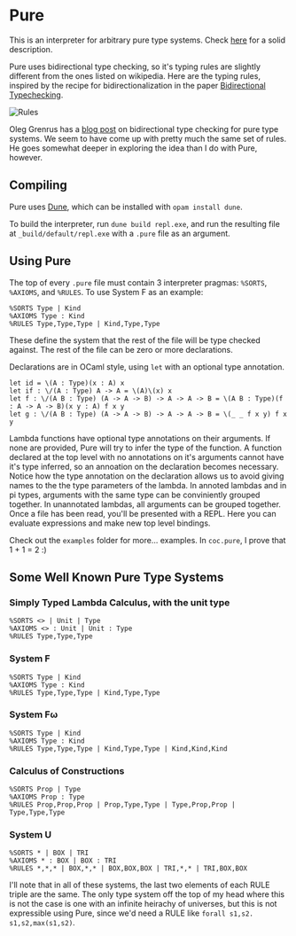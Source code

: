 # Pure
This is an interpreter for arbitrary pure type systems. Check [here](https://en.wikipedia.org/wiki/Pure_type_system) for a solid description.

Pure uses bidirectional type checking, so it's typing rules are slightly different from the ones listed on wikipedia. Here are the typing rules, inspired by the recipe for bidirectionalization in the paper [Bidirectional Typechecking](https://arxiv.org/abs/1908.05839).

![Rules](https://i.imgur.com/k8fDES2.png)
 
Oleg Grenrus has a [blog post](https://oleg.fi/gists/posts/2020-08-03-bidi-pts.html) on bidirectional type checking for pure type systems. We seem to have come up with pretty much the same set of rules. He goes somewhat deeper in exploring the idea than I do with Pure, however.

## Compiling

Pure uses [Dune](https://github.com/ocaml/dune), which can be installed with `opam install dune`. 

To build the interpreter, run `dune build repl.exe`, and run the resulting file at `_build/default/repl.exe` with a `.pure` file as an argument.

## Using Pure

The top of every `.pure` file must contain 3 interpreter pragmas: `%SORTS`, `%AXIOMS`, and `%RULES`. To use System F as an example:

```
%SORTS Type | Kind
%AXIOMS Type : Kind
%RULES Type,Type,Type | Kind,Type,Type
```
These define the system that the rest of the file will be type checked against. The rest of the file can be zero or more declarations.

Declarations are in OCaml style, using `let` with an optional type annotation.
```
let id = \(A : Type)(x : A) x
let if : \/(A : Type) A -> A = \(A)\(x) x
let f : \/(A B : Type) (A -> A -> B) -> A -> A -> B = \(A B : Type)(f : A -> A -> B)(x y : A) f x y
let g : \/(A B : Type) (A -> A -> B) -> A -> A -> B = \(_ _ f x y) f x y
```
Lambda functions have optional type annotations on their arguments. If none are provided, Pure will try to infer the type of the function. 
A function declared at the top level with no annotations on it's arguments cannot have it's type inferred, so an annoation on the declaration becomes necessary.
Notice how the type annotation on the declaration allows us to avoid giving names to the the type parameters of the lambda.
In annoted lambdas and in pi types, arguments with the same type can be conviniently grouped together. In unannotated lambdas, all arguments can be grouped together.
Once a file has been read, you'll be presented with a REPL. Here you can evaluate expressions and make new top level bindings.

Check out the `examples` folder for more... examples. In `coc.pure`, I prove that 1 + 1 = 2 :)

## Some Well Known Pure Type Systems
### Simply Typed Lambda Calculus, with the unit type
```
%SORTS <> | Unit | Type
%AXIOMS <> : Unit | Unit : Type
%RULES Type,Type,Type
```

### System F
```
%SORTS Type | Kind
%AXIOMS Type : Kind
%RULES Type,Type,Type | Kind,Type,Type
```

### System Fω
```
%SORTS Type | Kind
%AXIOMS Type : Kind
%RULES Type,Type,Type | Kind,Type,Type | Kind,Kind,Kind
```

### Calculus of Constructions
```
%SORTS Prop | Type
%AXIOMS Prop : Type
%RULES Prop,Prop,Prop | Prop,Type,Type | Type,Prop,Prop | Type,Type,Type
```

### System U
```
%SORTS * | BOX | TRI
%AXIOMS * : BOX | BOX : TRI
%RULES *,*,* | BOX,*,* | BOX,BOX,BOX | TRI,*,* | TRI,BOX,BOX
```

I'll note that in all of these systems, the last two elements of each RULE triple are the same. The only type system off the top of my head where this is not the  case is one with an infinite heirachy of universes, but this is not expressible using Pure, since we'd need a RULE like `forall s1,s2. s1,s2,max(s1,s2)`.




 
